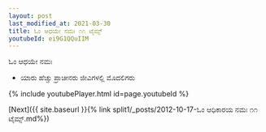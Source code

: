 ```yaml
---
layout: post
last_modified_at: 2021-03-30
title: ಓಂ ಆಧಯೇ ನಮಃ ೧೧ ಟೈಮ್ಸ್
youtubeId: ei9G1QQuIIM
---
```

 
 
 ಓಂ ಆಧಯೇ ನಮಃ  
 
 -  ಯಾರು ಹೆಚ್ಚು ಪ್ರಾಚೀನರು ಜೀವಿಗಳಲ್ಲಿ ಮೊದಲಿಗರು 
 
  
 
  
 
 
 
 
 
 


{% include youtubePlayer.html id=page.youtubeId %}
 
[Next]({{ site.baseurl }}{% link  split1/_posts/2012-10-17-ಓಂ ಆಧಿಕಾರಯ ನಮಃ ೧೧ ಟೈಮ್ಸ್.md%})
 
